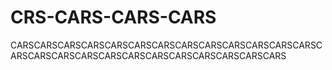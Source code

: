 # CRS-CARS-CARS-CARS
CARSCARSCARSCARSCARSCARSCARSCARSCARSCARSCARSCARSCARSCARSCARSCARSCARSCARSCARSCARSCARSCARSCARSCARSCARS
